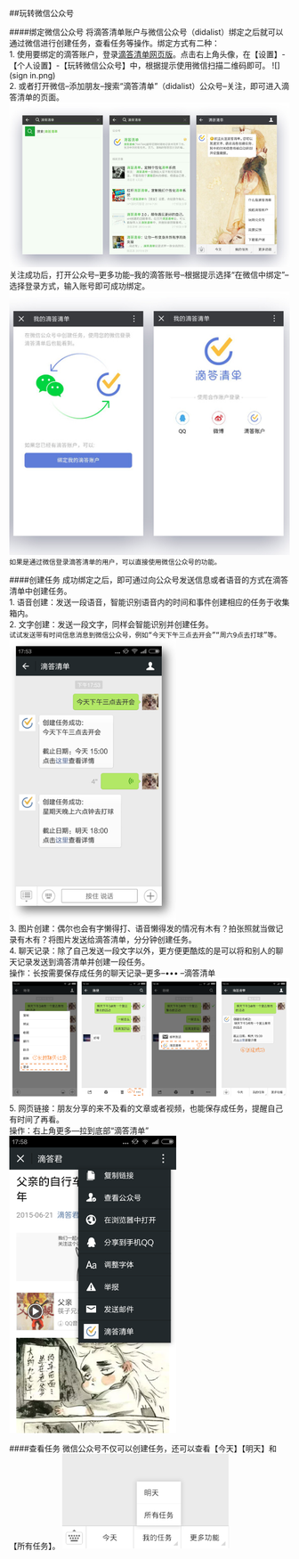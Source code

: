 ##玩转微信公众号

####绑定微信公众号
将滴答清单账户与微信公众号（didalist）绑定之后就可以通过微信进行创建任务，查看任务等操作。绑定方式有二种：
<br>1.  使用要绑定的滴答账户，登录[滴答清单网页版](www.dida365.com)。点击右上角头像，在【设置】-【个人设置】-【玩转微信公众号】中，根据提示使用微信扫描二维码即可。
![](sign in.png)
<br>2.  或者打开微信–添加朋友–搜索“滴答清单”（didalist）公众号–关注，即可进入滴答清单的页面。<br >![](one.jpg)
<br/>关注成功后，打开公众号–更多功能–我的滴答账号–根据提示选择“在微信中绑定”–选择登录方式，输入账号即可成功绑定。
![](weixin.png)
`如果是通过微信登录滴答清单的用户，可以直接使用微信公众号的功能。`

####创建任务
成功绑定之后，即可通过向公众号发送信息或者语音的方式在滴答清单中创建任务。
<br>1. 语音创建：发送一段语音，智能识别语音内的时间和事件创建相应的任务于收集箱内。
<br>2. 文字创建：发送一段文字，同样会智能识别并创建任务。<br/>`试试发送带有时间信息消息到微信公众号，例如“今天下午三点去开会”“周六9点去打球”等。`<br ><img src="../images/wx4.png" width="300" />
<br>3. 图片创建：偶尔也会有字懒得打、语音懒得发的情况有木有？拍张照就当做记录有木有？将图片发送给滴答清单，分分钟创建任务。
<br>4. 聊天记录：除了自己发送一段文字以外，更方便更酷炫的是可以将和别人的聊天记录发送到滴答清单并创建一段任务。<br/>操作：长按需要保存成任务的聊天记录–更多–••• –滴答清单<br ><img src="../images/wx3.png" />
<br>5. 网页链接：朋友分享的来不及看的文章或者视频，也能保存成任务，提醒自己有时间了再看。<br/>操作：右上角更多—拉到底部“滴答清单”<br ><img src="../images/wx5.png" width="300"/>

####查看任务
微信公众号不仅可以创建任务，还可以查看【今天】【明天】和【所有任务】。
<img src="../images/wx6.png" width="300"/>
